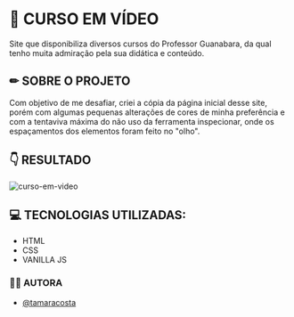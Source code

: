 
# 🎥 CURSO EM VÍDEO
Site que disponibiliza diversos cursos do Professor Guanabara, da qual tenho muita admiração pela sua didática e conteúdo. 

## ✏ SOBRE O PROJETO
Com objetivo de me desafiar, criei a cópia da página inicial desse site, porém com algumas pequenas alterações de cores de minha preferência e com a tentaviva máxima do não uso da ferramenta inspecionar, onde os espaçamentos dos elementos foram feito no "olho".

## 👇 RESULTADO 
![curso-em-video](https://user-images.githubusercontent.com/75817559/122065525-65ccb580-cdc8-11eb-88de-968d8620b825.gif)

## 💻 TECNOLOGIAS UTILIZADAS:
- HTML
- CSS
- VANILLA JS

### 👩‍💻 AUTORA
- [@tamaracosta](https://www.github.com/tamaracosta)
